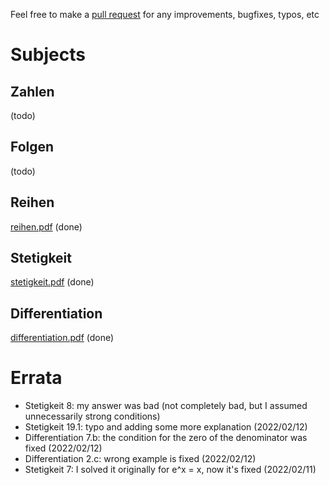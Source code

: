 Feel free to make a [pull request](https://github.com/kosii/kernfragen/pulls) for any improvements, bugfixes, typos, etc 

# Subjects
## Zahlen
(todo)
## Folgen
(todo)
## Reihen
[reihen.pdf](2-Reihen/reihen.pdf) (done)
## Stetigkeit
[stetigkeit.pdf](3-Stetigkeit/stetigkeit.pdf) (done)
## Differentiation
[differentiation.pdf](4-Differentiation/differentiation.pdf) (done)

# Errata
- Stetigkeit 8: my answer was bad (not completely bad, but I assumed unnecessarily strong conditions)
- Stetigkeit 19.1: typo and adding some more explanation (2022/02/12)
- Differentiation 7.b: the condition for the zero of the denominator was fixed (2022/02/12)
- Differentiation 2.c: wrong example is fixed (2022/02/12)
- Stetigkeit 7: I solved it originally for e^x = x, now it's fixed (2022/02/11)